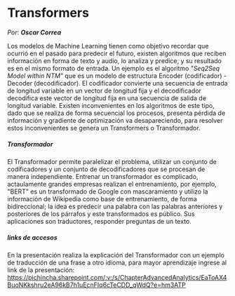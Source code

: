 # Transformers
_Por_: **_Oscar Correa_**

Los modelos de Machine Learning tienen como objetivo recordar que ocurrió en el pasado para predecir el futuro, existen algoritmos que reciben información en forma de texto y audio, lo analiza y predice, y su resultado es en el mismo formato de entrada.
Un ejemplo es el algoritmo _"Seq2Seq Model within NTM"_ que es un modelo de estructura Encoder (codificador) - Decoder (decodificador). El codificador convierte una secuencia de entrada de longitud variable en un vector de longitud fija y el decodificador decodifica este vector de longitud fija en una secuencia de salida de longitud variable.
Existen inconvenientes en los algoritmos de este tipo, dado que se realiza de forma secuencial los procesos, presenta pérdida de información y gradiente de optimización va desapareciendo, para resolver estos inconvenientes se genera un Transformers o Transformador.

##### Transformador
El Transformador permite paralelizar el problema, utilizar un conjunto de codificadores y un conjunto de decodificadores que se procesan de manera independiente.
Entrenar un transformador es complicado, actaulamente grandes empresas realizan el entrenamiento, por ejemplo, "BERT" es un transformado de Google con mascaramiento y utilizo la información de Wikipedia como base de entrenamiento, de forma bidireccional; la idea es predecir una palabra con las palabras anteriores y posteriores de los párrafos y este transformados es público. Sus aplicaciones son traductores, responder preguntas de un texto.

##### links de accesos
En la presentación realiza la explicación del Transformador con un ejemplo de traducción de una frase a otro idioma, para mayor aprendizaje ingrese al link de la presentación:
https://pichincha.sharepoint.com/:v:/s/ChapterAdvancedAnalytics/EaToAX4BuoNKkshru2eA96kB7h1uEcnFIq6cTeCDD_qWdQ?e=hm3ATP


